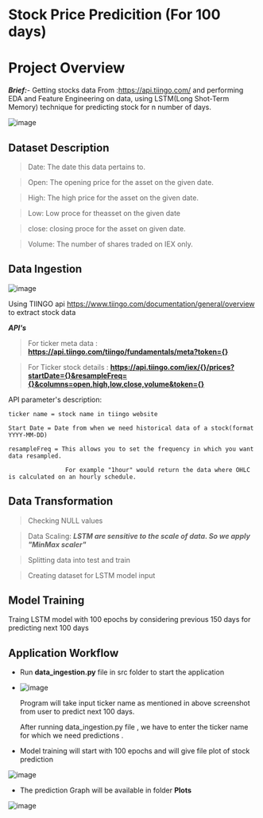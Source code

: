 # Stock Price Predicition (For 100 days)


# Project Overview

***Brief:***-  Getting stocks data From :https://api.tiingo.com/ and performing EDA and Feature Engineering on data, using LSTM(Long Shot-Term Memory) technique for predicting stock for n number of days.

![image](https://github.com/seruvuri/stock_price_prediction/assets/109864276/cbb3de27-ad64-41a6-addb-2f1638821448)


## Dataset Description

>Date:    The date this data pertains to.

>Open:    The opening price for the asset on the given date.

>High:    The high price for the asset on the given date.

>Low:     Low proce for theasset on the given date

>close:   closing proce for the asset on given date.

>Volume:  The number of shares traded on IEX only.



## Data Ingestion

![image](https://github.com/seruvuri/stock_price_prediction/assets/109864276/92bafa4c-3b96-44dd-a4e7-f39b0827af84)

  Using TIINGO api https://www.tiingo.com/documentation/general/overview to extract stock data  

***API's***

  >For ticker meta data : **https://api.tiingo.com/tiingo/fundamentals/meta?token={}**
  
  >For Ticker stock details : **https://api.tiingo.com/iex/{}/prices?startDate={}&resampleFreq={}&columns=open,high,low,close,volume&token={}**

API parameter's description:

    ticker name = stock name in tiingo website
    
    Start Date = Date from when we need historical data of a stock(format YYYY-MM-DD)
    
    resampleFreq = This allows you to set the frequency in which you want data resampled. 
                    
                    For example "1hour" would return the data where OHLC is calculated on an hourly schedule.

## Data Transformation

> Checking NULL values

>Data Scaling:
    ***LSTM are sensitive to the scale of data. So we apply "MinMax scaler"***

>Splitting data into test and train

>Creating dataset for LSTM model input

## Model Training

Traing LSTM model with 100 epochs by considering previous 150 days for predicting next 100 days

## Application Workflow

 * Run **data_ingestion.py** file in src folder to start the application
 * ![image](https://github.com/seruvuri/stock_price_prediction/assets/109864276/ba3104fb-2877-428e-ad8a-3878d000362d)

   Program will take input ticker name as mentioned in above screenshot from user to predict next 100 days.
   
   After running data_ingestion.py file , we have to enter the ticker name for which we need predictions .

  * Model training will start with 100 epochs and will give file plot of stock prediction

   ![image](https://github.com/seruvuri/stock_price_prediction/assets/109864276/1e5b7c2f-96c0-4e5e-901a-ea21b0b52f25)

  * The prediction Graph will be available in folder **Plots**

  
  ![image](https://github.com/seruvuri/stock_price_prediction/assets/109864276/6f35168b-80f9-4c56-a6e9-4c3cdce98d69)


  
